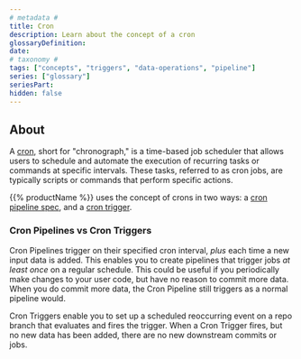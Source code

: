 ```yaml
---
# metadata # 
title: Cron
description: Learn about the concept of a cron
glossaryDefinition: 
date: 
# taxonomy #
tags: ["concepts", "triggers", "data-operations", "pipeline"]
series: ["glossary"]
seriesPart:
hidden: false
--- 
```


## About 

A [cron](https://en.wikipedia.org/wiki/Cron), short for "chronograph," is a time-based job scheduler that allows users to schedule and automate the execution of recurring tasks or commands at specific intervals. These tasks, referred to as cron jobs, are typically scripts or commands that perform specific actions.

{{% productName %}} uses the concept of crons in two ways: a [cron pipeline spec](/{{%release%}}/build-dags/pipeline-spec/input-cron/), and a [cron trigger](/{{%release%}}/build-dags/branch-operations/set-branch-triggers).

### Cron Pipelines vs Cron Triggers

Cron Pipelines trigger on their specified cron interval, *plus* each time a new input data is added. This enables you to create pipelines that trigger jobs *at least once* on a regular schedule. This could be useful if you periodically make changes to your user code, but have no reason to commit more data. When you do commit more data, the Cron Pipeline still triggers as a normal pipeline would.

Cron Triggers enable you to set up a scheduled reoccurring event on a repo branch that evaluates and fires the trigger. When a Cron Trigger fires, but no new data has been added, there are no new downstream commits or jobs.
